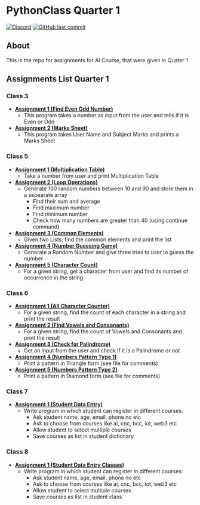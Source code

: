 # PythonClass Quarter 1

[![Discord](https://img.shields.io/discord/987926559480512542?label=discord)](https://discord.gg/R2g75R52GX)
[![GitHub last commit](https://img.shields.io/github/last-commit/archangel4031/PythonClassAssignments?color=%23f54242)](https://github.com/archangel4031/PythonClassAssignments)

## About
This is the repo for assignments for AI Course, that were given in Quater 1

## Assignments List Quarter 1

### Class 3

 - **[Assignment 1 (Find Even Odd Number)](https://github.com/archangel4031/PythonClassAssignments/blob/master/Quarter1/Class3/Class3_Assignment1_EvenOdd.py)**
	 - This program takes a number as input from the user and tells if it is Even or Odd
 - **[Assignment 2 (Marks Sheet)](https://github.com/archangel4031/PythonClassAssignments/blob/master/Quarter1/Class3/Class3_Assignment2_MarkSheet.py)**
	 - This program takes User Name and Subject Marks and prints a Marks Sheet

### Class 5

 - **[Assignment 1 (Multiplication Table)](https://github.com/archangel4031/PythonClassAssignments/blob/master/Quarter1/Class5/Class5_Assignment1_Table.py)**
	 - Take a number from user and print Multiplication Table
 - **[Assignment 2 (Loop Operations)](https://github.com/archangel4031/PythonClassAssignments/blob/master/Quarter1/Class5/Class5_Assignment2_LoopOperations.py)**
	 - Generate 100 random numbers between 10 and 90 and store them in a sepearate array
		 - Find their sum and average
		 - Find maximum number
		 - Find minimum number
		 - Check how many numbers are greater than 40 (using continue command)
 - **[Assignment 3 (Common Elements)](https://github.com/archangel4031/PythonClassAssignments/blob/master/Quarter1/Class5/Class5_Assignment3_CommonElements.py)**
	 - Given two Lists, find the common elements and print the list
 - **[Assignment 4 (Number Guessing Game)](https://github.com/archangel4031/PythonClassAssignments/blob/master/Quarter1/Class5/Class5_Assignment4_GuessGame.py)**
	- Generate a Random Number and give three tries to user to guess the number
- **[Assignment 5 (Character Count)](https://github.com/archangel4031/PythonClassAssignments/blob/master/Quarter1/Class5/Class5_Assignment5_CharacterCount.py)**
	- For a given string, get a character from user and find its number of occurrence in the string

### Class 6

- **[Assignment 1 (All Character Counter)](https://github.com/archangel4031/PythonClassAssignments/blob/master/Quarter1/Class6/Class6_Assignment1_CharacterCounter.py)**
	- For a given string, find the count of each character in a string and print the result
- **[Assignment 2 (Find Vowels and Consonants)](https://github.com/archangel4031/PythonClassAssignments/blob/master/Quarter1/Class6/Class6_Assignment2_VowelsConsonants.py)**
	- For a given string, find the count of Vowels and Consonants and print the result
- **[Assignment 3 (Check for Palindrome)](https://github.com/archangel4031/PythonClassAssignments/blob/master/Quarter1/Class6/Class6_Assignment3_PalindromeChecker.py)**
	- Get an input from the user and check if it is a Palindrome or not
- **[Assignment 4 (Numbers Pattern Type 1)](https://github.com/archangel4031/PythonClassAssignments/blob/master/Quarter1/Class6/Class6_Assignment4_PatternPrint.py)**
	- Print a pattern in Triangle form (see file for comments)
- **[Assignment 5 (Numbers Pattern Type 2)](https://github.com/archangel4031/PythonClassAssignments/blob/master/Quarter1/Class6/Class6_Assignment5_DiamondPattern.py)**
	- Print a pattern in Diamond form (see file for comments)


### Class 7

 -  **[Assignment 1 (Student Data Entry)](https://github.com/archangel4031/PythonClassAssignments/blob/master/Quarter1/Class7/Class7_Assignment1_StudentDataEntry.py)**
	- Write program in which student can register in different courses:
		- Ask student name, age, email, phone no etc
		- Ask to choose from courses like ai, cnc, bcc, iot, web3 etc
		- Allow student to select multiple courses
		- Save courses as list in student dictionary

### Class 8

 -  **[Assignment 1 (Student Data Entry Classes)](https://github.com/archangel4031/PythonClassAssignments/blob/master/Quarter1/Class8/Class8_Assignment1_StudentDataEntryClasses.py)**
	- Write program in which student can register in different courses:
		- Ask student name, age, email, phone no etc
		- Ask to choose from courses like ai, cnc, bcc, iot, web3 etc
		- Allow student to select multiple courses
		- Save courses as list in student class


